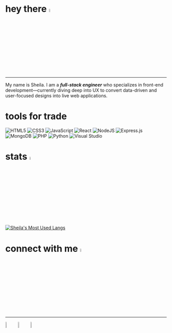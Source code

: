 # hey there <img src="https://user-images.githubusercontent.com/37648600/171537757-165af913-f7b2-4b91-9bc4-d6735b70a438.gif" width="5%"/>
-----
My name is Sheila. I am a ***full-stack engineer*** who specializes in front-end development—currently diving deep into UX 
to convert data-driven and user-focused designs into live web applications. 


# tools for trade
![HTML5](https://img.shields.io/badge/html5-%23E34F26.svg?style=for-the-badge&logo=html5&logoColor=white)
![CSS3](https://img.shields.io/badge/css3-%231572B6.svg?style=for-the-badge&logo=css3&logoColor=white)
![JavaScript](https://img.shields.io/badge/javascript-%23323330.svg?style=for-the-badge&logo=javascript&logoColor=%23F7DF1E)
![React](https://img.shields.io/badge/react-%2320232a.svg?style=for-the-badge&logo=react&logoColor=%2361DAFB)
![NodeJS](https://img.shields.io/badge/node.js-6DA55F?style=for-the-badge&logo=node.js&logoColor=white)
![Express.js](https://img.shields.io/badge/express.js-%23404d59.svg?style=for-the-badge&logo=express&logoColor=%2361DAFB)
![MongoDB](https://img.shields.io/badge/MongoDB-%234ea94b.svg?style=for-the-badge&logo=mongodb&logoColor=white)
![PHP](https://img.shields.io/badge/php-%23777BB4.svg?style=for-the-badge&logo=php&logoColor=white)
![Python](https://img.shields.io/badge/python-3670A0?style=for-the-badge&logo=python&logoColor=ffdd54)
![Visual Studio](https://img.shields.io/badge/Visual%20Studio-5C2D91.svg?style=for-the-badge&logo=visual-studio&logoColor=white)



# stats <img src="https://user-images.githubusercontent.com/37648600/171544271-f421e353-d51f-401b-8d27-7aecb35eb1dc.gif" width="5%"/>
<!-- ![Sheila's's GitHub stats](https://github-readme-stats.vercel.app/api?username=svalfaro&show_icons=true&theme=vue-dark) -->
[![Sheila's Most Used Langs](https://github-readme-stats.vercel.app/api/top-langs/?username=svalfaro&layout=compact&count_private=true)](https://github.com/svalfaro/github-readme-stats)


# connect with me <img src="https://user-images.githubusercontent.com/37648600/171537770-be6d1d1a-8079-4f80-bc3b-668f49f0b222.gif" width="5%"/>
-----

<a href="mailto:sheilavalfaro@gmail.com"><img src="https://user-images.githubusercontent.com/37648600/171533313-bc22b2f5-f063-4d8f-ad86-725f240a2519.svg" width="7%"/></a>
<a href="https://twitter.com/Isedbrrrr"><img src="https://user-images.githubusercontent.com/37648600/171534018-ea35a271-7356-44b9-8c74-f398545a3bb0.svg" width="7%"/></a>
<a href="https://www.linkedin.com/in/sheila-alfaro-2017a3193/"><img src="https://user-images.githubusercontent.com/37648600/171534249-58f8c73a-4c1a-4896-9124-33d563b27cfb.svg" width="7%"/></a>
